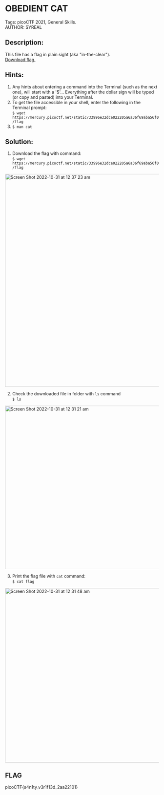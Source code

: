 # OBEDIENT CAT
Tags: picoCTF 2021, General Skills.  
AUTHOR: SYREAL

## Description:
This file has a flag in plain sight (aka "in-the-clear").  
[Download flag.](flag)

## Hints:
1. Any hints about entering a command into the Terminal (such as the next one), will start with a '$'... Everything after the dollar sign will be typed (or copy and pasted) into your Terminal.
2. To get the file accessible in your shell, enter the following in the Terminal prompt:  
`$ wget https://mercury.picoctf.net/static/33996e32dce022205a6a36f69aba56f0/flag`
4. `$ man cat`

## Solution:
1. Download the flag with command:  
`$ wget https://mercury.picoctf.net/static/33996e32dce022205a6a36f69aba56f0/flag`
<img width="697" alt="Screen Shot 2022-10-31 at 12 37 23 am" src="https://user-images.githubusercontent.com/116890436/198881531-c88bdb05-c38d-445d-865d-f981641b647a.png">

2. Check the downloaded file in folder with `ls` command  
`$ ls`
<img width="535" alt="Screen Shot 2022-10-31 at 12 31 21 am" src="https://user-images.githubusercontent.com/116890436/198881425-d1cb7a62-e97c-48c5-a728-708b74beeda8.png">

3. Print the flag file with `cat` command:  
`$ cat flag`  
<img width="571" alt="Screen Shot 2022-10-31 at 12 31 48 am" src="https://user-images.githubusercontent.com/116890436/198881434-40fe6930-1338-48b6-8d77-3b824d4ef758.png">

## FLAG
picoCTF{s4n1ty_v3r1f13d_2aa22101}

